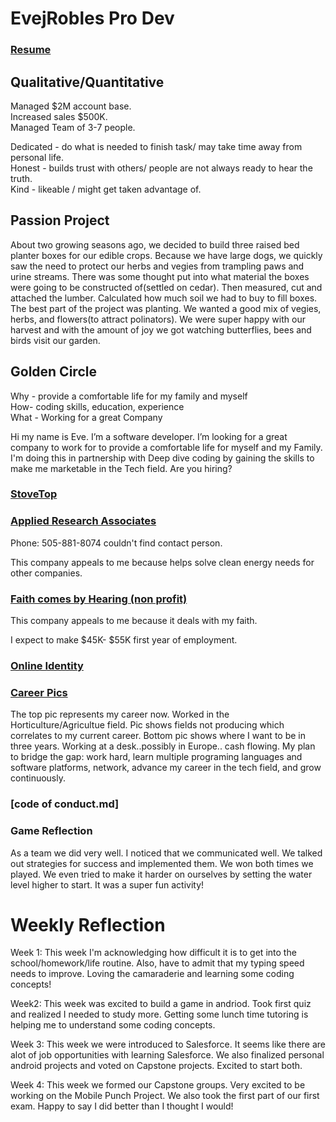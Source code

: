 # EvejRobles Pro Dev

### [Resume](EveRobles3Resume2018.pdf)
## Qualitative/Quantitative
Managed  $2M account base.  
Increased sales $500K.                                                                                                          
Managed Team of 3-7 people. 


Dedicated - do what is needed to finish task/ may take time away from personal life.  
Honest - builds trust with others/ people are not always ready to hear the truth.  
Kind - likeable / might get taken advantage of.
 
## Passion Project

About two growing seasons ago, we decided to build three raised bed planter boxes for our edible crops. Because we have large dogs,  we quickly saw the need to protect our herbs and vegies from trampling paws and urine streams. There was some thought put into what material the boxes were going to be constructed of(settled on cedar). Then measured, cut and attached the lumber. Calculated how much soil we had to buy to fill boxes. The best part of the project was planting. We wanted a good mix of vegies, herbs, and flowers(to attract polinators). We were super happy with our harvest and with the amount of joy we got watching butterflies, bees and birds visit our garden.     







## Golden Circle



Why - provide a comfortable life for my family and myself                                                                        
How- coding skills, education, experience                                                                                       
What - Working for a  great Company 
 
Hi my name is Eve. I’m a software developer.  I’m looking for a great company to work for to provide a comfortable life for myself and my Family.  I'm doing this in partnership with Deep dive coding by gaining the skills to make me marketable in the Tech field.  Are you hiring? 
     
### [StoveTop](StoveTop.pdf)


### [Applied Research Associates](https://www.ara.com) 
Phone: 505-881-8074 couldn't find contact person.

This company appeals to me because helps solve clean energy needs for other companies.


### [Faith comes by Hearing (non profit)](https://www.faithcomesbyhearing.com/about/careers) 

This company appeals to me because it deals with my faith. 

I expect to make $45K- $55K first year of employment. 

### [Online Identity](Identity.pdf)

### [Career Pics](careers.jpg) 

The top pic represents my career now. Worked in the Horticulture/Agricultue field. Pic shows fields not producing which correlates to my current career. Bottom pic shows where I want to be in three years. Working at a desk..possibly in Europe..  cash flowing.  My plan to bridge the gap: work hard, learn multiple programing languages and software platforms, network,   advance my career in the tech field, and grow continuously. 

### [code of conduct.md]


### Game Reflection

As a team we did very well. I noticed that we communicated well. We talked out strategies for success and implemented them. We won both times we played. We even tried to make it harder on ourselves by setting the water level higher to start. It was a super fun activity!

  
  # Weekly Reflection 
  Week 1: This week I'm acknowledging how difficult it is to get into the school/homework/life routine.  Also, have to admit that my typing speed needs to improve. Loving the camaraderie and learning some coding concepts!
  
  Week2: This week was excited to build a game in andriod. Took first quiz and realized I needed to study more. Getting some lunch time tutoring is helping me to understand some coding concepts.
  
  Week 3: This week we were introduced to Salesforce. It seems like there are alot of job opportunities with learning Salesforce. We also finalized personal android projects and voted on Capstone projects. Excited to start both. 
  
  Week 4: This week we formed our Capstone groups. Very excited to be working on the Mobile Punch Project. We also took the first part of our first exam. Happy to say I did better than I thought I would!  
  
     
